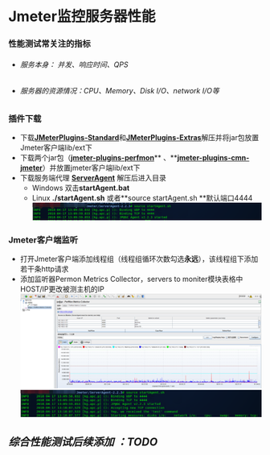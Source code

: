 # Jmeter监控服务器性能

### 性能测试常关注的指标

* ###### 服务本身： 并发、响应时间、QPS
* ###### 服务器的资源情况：CPU、Memory、Disk I/O、network I/O等

### 插件下载

* 下载[**JMeterPlugins-Standard**](http://jmeterplugins.com/downloads/index.html)和[**JMeterPlugins-Extras**](http://jmeterplugins.com/downloads/index.html)解压并将jar包放置Jmeter客户端lib/ext下
* 下载两个jar包（[**jmeter-plugins-perfmon**](http://www.mvnjar.com/kg.apc/jmeter-plugins-perfmon/jar.html)** 、**[**jmeter-plugins-cmn-jmeter**](http://www.mvnjar.com/kg.apc/jmeter-plugins-cmn-jmeter/jar.html)）并放置jmeter客户端lib/ext下
* 下载服务端代理 [**ServerAgent**](https://github.com/undera/perfmon-agent/releases/download/2.2.3/ServerAgent-2.2.3.zip) 解压后进入目录
  * Windows 双击**startAgent.bat**
  * Linux **./startAgent.sh** 或者**source startAgent.sh **默认端口4444![](/assets/startAgent.png)

### Jmeter客户端监听

* 打开Jmeter客户端添加线程组（线程组循环次数勾选**永远**），该线程组下添加若干条http请求
* 添加监听器Permon Metrics Collector，servers to moniter模块表格中HOST/IP更改被测主机的IP![](/assets/servermoniternew.png)![](/assets/serverAgentLog.png)

## _综合性能测试后续添加 ：TODO_



